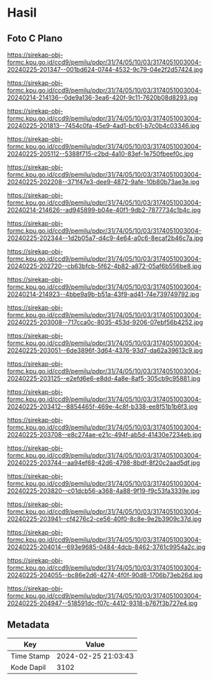 # Hasil

## Foto C Plano

https://sirekap-obj-formc.kpu.go.id/ccd9/pemilu/pdpr/31/74/05/10/03/3174051003004-20240225-201347--001bd624-0744-4532-9c79-04e2f2d57424.jpg

https://sirekap-obj-formc.kpu.go.id/ccd9/pemilu/pdpr/31/74/05/10/03/3174051003004-20240214-214136--0de9a136-3ea6-420f-9c11-7620b08d8293.jpg

https://sirekap-obj-formc.kpu.go.id/ccd9/pemilu/pdpr/31/74/05/10/03/3174051003004-20240225-201813--7454c0fa-45e9-4ad1-bc61-b7c0b4c03346.jpg

https://sirekap-obj-formc.kpu.go.id/ccd9/pemilu/pdpr/31/74/05/10/03/3174051003004-20240225-205112--5388f715-c2bd-4a10-83ef-1e750fbeef0c.jpg

https://sirekap-obj-formc.kpu.go.id/ccd9/pemilu/pdpr/31/74/05/10/03/3174051003004-20240225-202208--371f47e3-dee9-4872-9afe-10b80b73ae3e.jpg

https://sirekap-obj-formc.kpu.go.id/ccd9/pemilu/pdpr/31/74/05/10/03/3174051003004-20240214-214626--ad945899-b04e-40f1-9db2-7877734c1b4c.jpg

https://sirekap-obj-formc.kpu.go.id/ccd9/pemilu/pdpr/31/74/05/10/03/3174051003004-20240225-202344--1d2b05a7-d4c9-4e64-a0c6-8ecaf2b46c7a.jpg

https://sirekap-obj-formc.kpu.go.id/ccd9/pemilu/pdpr/31/74/05/10/03/3174051003004-20240225-202720--cb63bfcb-5f62-4b82-a872-05af6b556be8.jpg

https://sirekap-obj-formc.kpu.go.id/ccd9/pemilu/pdpr/31/74/05/10/03/3174051003004-20240214-214923--4bbe9a9b-b51a-43f9-ad41-74e739749792.jpg

https://sirekap-obj-formc.kpu.go.id/ccd9/pemilu/pdpr/31/74/05/10/03/3174051003004-20240225-203008--717cca0c-8035-453d-9206-07ebf56b4252.jpg

https://sirekap-obj-formc.kpu.go.id/ccd9/pemilu/pdpr/31/74/05/10/03/3174051003004-20240225-203051--6de3896f-3d64-4376-93d7-da62a39613c9.jpg

https://sirekap-obj-formc.kpu.go.id/ccd9/pemilu/pdpr/31/74/05/10/03/3174051003004-20240225-203125--e2efd6e6-e8dd-4a8e-8af5-305cb9c95881.jpg

https://sirekap-obj-formc.kpu.go.id/ccd9/pemilu/pdpr/31/74/05/10/03/3174051003004-20240225-203412--8854465f-469e-4c8f-b338-ee8f51b1b6f3.jpg

https://sirekap-obj-formc.kpu.go.id/ccd9/pemilu/pdpr/31/74/05/10/03/3174051003004-20240225-203708--e8c274ae-e21c-494f-ab5d-41430e7234eb.jpg

https://sirekap-obj-formc.kpu.go.id/ccd9/pemilu/pdpr/31/74/05/10/03/3174051003004-20240225-203744--aa94ef68-42d6-4798-8bdf-8f20c2aad5df.jpg

https://sirekap-obj-formc.kpu.go.id/ccd9/pemilu/pdpr/31/74/05/10/03/3174051003004-20240225-203820--c01dcb56-a368-4a88-9f19-f9c53fa3339e.jpg

https://sirekap-obj-formc.kpu.go.id/ccd9/pemilu/pdpr/31/74/05/10/03/3174051003004-20240225-203941--cf4276c2-ce56-40f0-8c8e-9e2b3909c37d.jpg

https://sirekap-obj-formc.kpu.go.id/ccd9/pemilu/pdpr/31/74/05/10/03/3174051003004-20240225-204014--693e9685-0484-4dcb-8462-3761c9954a2c.jpg

https://sirekap-obj-formc.kpu.go.id/ccd9/pemilu/pdpr/31/74/05/10/03/3174051003004-20240225-204055--bc86e2d6-4274-4f0f-90d8-1706b73eb26d.jpg

https://sirekap-obj-formc.kpu.go.id/ccd9/pemilu/pdpr/31/74/05/10/03/3174051003004-20240225-204947--518591dc-f07c-4412-9318-b767f3b727e4.jpg


## Metadata

| Key        | Value               |
| ---------- | ------------------- |
| Time Stamp | 2024-02-25 21:03:43 |
| Kode Dapil | 3102                |



